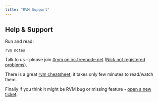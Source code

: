 ```yaml
---
title: "RVM Support"
---
```


## Help & Support

Run and read:

    rvm notes

Talk to us - please join [#rvm on irc.freenode.net](http://webchat.freenode.net/?channels=rvm)
([Nick not registered problems](http://freenode.net/faq.shtml#plusr)).

There is a great [rvm cheatsheet](http://cheat.errtheblog.com/s/rvm);
it takes only few minutes to read/watch them.

Finally if you think it might be RVM bug or missing feature -
[open a new ticket](https://github.com/rvm/rvm/issues).
